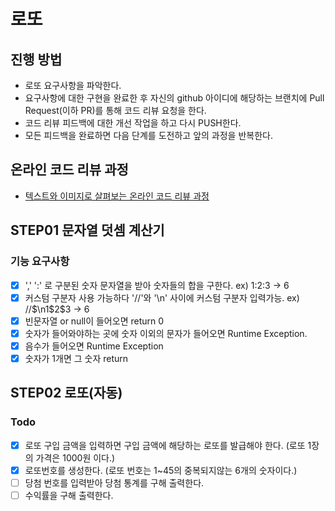 # 로또
## 진행 방법
* 로또 요구사항을 파악한다.
* 요구사항에 대한 구현을 완료한 후 자신의 github 아이디에 해당하는 브랜치에 Pull Request(이하 PR)를 통해 코드 리뷰 요청을 한다.
* 코드 리뷰 피드백에 대한 개선 작업을 하고 다시 PUSH한다.
* 모든 피드백을 완료하면 다음 단계를 도전하고 앞의 과정을 반복한다.

## 온라인 코드 리뷰 과정
* [텍스트와 이미지로 살펴보는 온라인 코드 리뷰 과정](https://github.com/next-step/nextstep-docs/tree/master/codereview)

## STEP01 문자열 덧셈 계산기
### 기능 요구사항
- [x] ',' ':' 로 구분된 숫자 문자열을 받아 숫자들의 합을 구한다. ex) 1:2:3 -> 6
- [x] 커스텀 구분자 사용 가능하다 '//'와 '\n' 사이에 커스텀 구분자 입력가능. ex) //$\n1$2$3 -> 6
- [x] 빈문자열 or null이 들어오면 return 0
- [x] 숫자가 들어와야하는 곳에 숫자 이외의 문자가 들어오면 Runtime Exception.
- [x] 음수가 들어오면 Runtime Exception
- [x] 숫자가 1개면 그 숫자 return

## STEP02 로또(자동)
### Todo
- [x] 로또 구입 금액을 입력하면 구입 금액에 해당하는 로또를 발급해야 한다. (로또 1장의 가격은 1000원 이다.)
- [x] 로또번호를 생성한다. (로또 번호는 1~45의 중복되지않는 6개의 숫자이다.)
- [ ] 당첨 번호를 입력받아 당첨 통계를 구해 출력한다. 
- [ ] 수익률을 구해 출력한다.